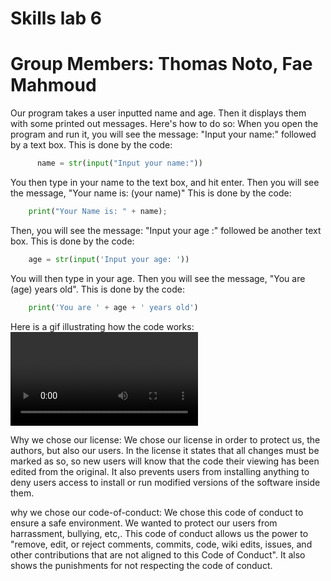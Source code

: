# Skills lab 6
# Group Members: Thomas Noto, Fae Mahmoud
Our program takes a user inputted name and age. Then it displays them with some printed out messages.
Here's how to do so:
  When you open the program and run it, you will see the message: "Input your name:" followed by a text box.
  This is done by the code:
  ```python
        name = str(input("Input your name:"))
  ```
  You then type in your name to the text box, and hit enter.
  Then you will see the message, "Your name is: (your name)" 
  This is done by the code:
  ``` python
      print("Your Name is: " + name);
  ```
  Then, you will see the message: "Input your age :" followed be another text box.
  This is done by the code:
  ``` python
      age = str(input('Input your age: '))
  ```
  You will then type in your age.
  Then you will see the message, "You are (age) years old".
  This is done by the code: 
  ``` python
      print('You are ' + age + ' years old')
  ```
Here is a gif illustrating how the code works:
![our-mp4]([https://gyazo.com/7b986672423e6bf7e3c9aedde698ecbf](https://github.com/Fae212/hello-word/blob/main/7b986672423e6bf7e3c9aedde698ecbf.mp4)https://github.com/Fae212/hello-word/blob/main/7b986672423e6bf7e3c9aedde698ecbf.mp4)


Why we chose our license:
  We chose our license in order to protect us, the authors, but also our users. In the license it states that all changes must be marked as so, so new users will know that the code their viewing has been edited from the original. It also prevents users from installing anything to deny users access to install or run modified versions of the software inside them.


why we chose our code-of-conduct:
  We chose this code of conduct to ensure a safe environment. We wanted to protect our users from harrassment, bullying, etc,. This code of conduct allows us the power to "remove, edit, or reject comments, commits, code, wiki edits, issues, and other contributions that are not aligned to this Code of Conduct". It also shows the punishments for not respecting the code of conduct.


